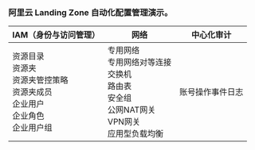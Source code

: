 ### 阿里云 Landing Zone 自动化配置管理演示。

|IAM（身份与访问管理）|网络|中心化审计|
|-----------------------	|---	|---	|
|资源目录<br>资源夹<br>资源夹管控策略<br>资源夹成员<br>企业用户<br>企业角色<br>企业用户组|专用网络<br>专用网络对等连接<br>交换机<br>路由表<br>安全组<br>公网NAT网关<br>VPN网关<br>应用型负载均衡|账号操作事件日志|